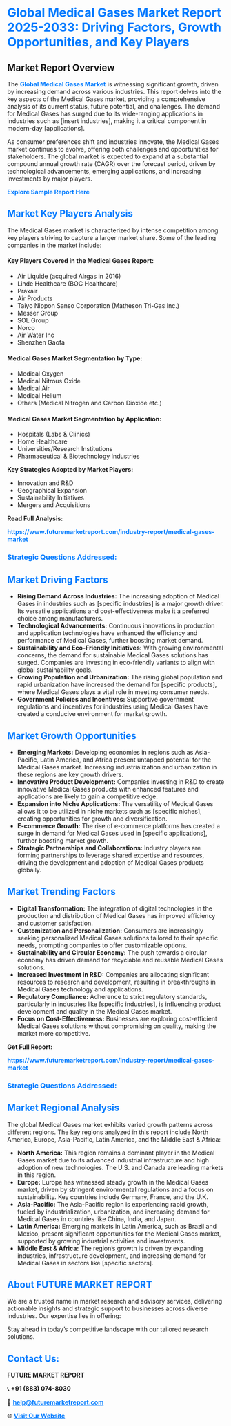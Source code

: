 <h1 style="color: #007BFF;">Global Medical Gases Market Report 2025-2033: Driving Factors, Growth Opportunities, and Key Players</h1>

<section id="overview">
<h2>Market Report Overview</h2>
<p>The <a href="https://www.futuremarketreport.com/industry-report/medical-gases-market" style="color: #007BFF; text-decoration: none;"><strong>Global Medical Gases Market</strong></a> is witnessing significant growth, driven by increasing demand across various industries. This report delves into the key aspects of the Medical Gases market, providing a comprehensive analysis of its current status, future potential, and challenges. The demand for Medical Gases has surged due to its wide-ranging applications in industries such as [insert industries], making it a critical component in modern-day [applications].</p>
<p>As consumer preferences shift and industries innovate, the Medical Gases market continues to evolve, offering both challenges and opportunities for stakeholders. The global market is expected to expand at a substantial compound annual growth rate (CAGR) over the forecast period, driven by technological advancements, emerging applications, and increasing investments by major players.</p>
</section>

<section id="overview">
<p><a href="https://www.futuremarketreport.com/request-sample/reportId=102364" style="color: #007BFF; text-decoration: none;"><strong>Explore Sample Report Here</strong></a></p>
</section>

<section id="key-players">
<h2 style="color: #007BFF;">Market Key Players Analysis</h2>
<p>The Medical Gases market is characterized by intense competition among key players striving to capture a larger market share. Some of the leading companies in the market include:</p>
<h4>Key Players Covered in the Medical Gases Report:</h4>
<ul><li>Air Liquide (acquired Airgas in 2016)</li><li>Linde Healthcare (BOC Healthcare)</li><li>Praxair</li><li>Air Products</li><li>Taiyo Nippon Sanso Corporation (Matheson Tri-Gas Inc.)</li><li>Messer Group</li><li>SOL Group</li><li>Norco</li><li>Air Water Inc</li><li>Shenzhen Gaofa</li></ul>
<h4>Medical Gases Market Segmentation by Type:</h4>
<ul><li>Medical Oxygen</li><li>Medical Nitrous Oxide</li><li>Medical Air</li><li>Medical Helium</li><li>Others (Medical Nitrogen and Carbon Dioxide etc.)</li></ul>

<h4>Medical Gases Market Segmentation by Application:</h4>
<ul><li>Hospitals (Labs &amp; Clinics)</li><li>Home Healthcare</li><li>Universities/Research Institutions</li><li>Pharmaceutical &amp; Biotechnology Industries</li></ul>
<p><strong>Key Strategies Adopted by Market Players:</strong></p>
<ul>
<li>Innovation and R&D</li>
<li>Geographical Expansion</li>
<li>Sustainability Initiatives</li>
<li>Mergers and Acquisitions</li>
</ul>
</section>

<section>
<p><strong>Read Full Analysis: </strong></p><a href="https://www.futuremarketreport.com/industry-report/medical-gases-market" style="color: #007BFF; text-decoration: none;"><strong>https://www.futuremarketreport.com/industry-report/medical-gases-market</strong></a>
<h3 style="color: #007BFF;">Strategic Questions Addressed:</h3>
</section>

<section id="driving-factors">
<h2 style="color: #007BFF;">Market Driving Factors</h2>
<ul>
<li><strong>Rising Demand Across Industries:</strong> The increasing adoption of Medical Gases in industries such as [specific industries] is a major growth driver. Its versatile applications and cost-effectiveness make it a preferred choice among manufacturers.</li>
<li><strong>Technological Advancements:</strong> Continuous innovations in production and application technologies have enhanced the efficiency and performance of Medical Gases, further boosting market demand.</li>
<li><strong>Sustainability and Eco-Friendly Initiatives:</strong> With growing environmental concerns, the demand for sustainable Medical Gases solutions has surged. Companies are investing in eco-friendly variants to align with global sustainability goals.</li>
<li><strong>Growing Population and Urbanization:</strong> The rising global population and rapid urbanization have increased the demand for [specific products], where Medical Gases plays a vital role in meeting consumer needs.</li>
<li><strong>Government Policies and Incentives:</strong> Supportive government regulations and incentives for industries using Medical Gases have created a conducive environment for market growth.</li>
</ul>
</section>

<section id="growth-opportunities">
<h2 style="color: #007BFF;">Market Growth Opportunities</h2>
<ul>
<li><strong>Emerging Markets:</strong> Developing economies in regions such as Asia-Pacific, Latin America, and Africa present untapped potential for the Medical Gases market. Increasing industrialization and urbanization in these regions are key growth drivers.</li>
<li><strong>Innovative Product Development:</strong> Companies investing in R&D to create innovative Medical Gases products with enhanced features and applications are likely to gain a competitive edge.</li>
<li><strong>Expansion into Niche Applications:</strong> The versatility of Medical Gases allows it to be utilized in niche markets such as [specific niches], creating opportunities for growth and diversification.</li>
<li><strong>E-commerce Growth:</strong> The rise of e-commerce platforms has created a surge in demand for Medical Gases used in [specific applications], further boosting market growth.</li>
<li><strong>Strategic Partnerships and Collaborations:</strong> Industry players are forming partnerships to leverage shared expertise and resources, driving the development and adoption of Medical Gases products globally.</li>
</ul>
</section>

<section id="trending-factors">
<h2 style="color: #007BFF;">Market Trending Factors</h2>
<ul>
<li><strong>Digital Transformation:</strong> The integration of digital technologies in the production and distribution of Medical Gases has improved efficiency and customer satisfaction.</li>
<li><strong>Customization and Personalization:</strong> Consumers are increasingly seeking personalized Medical Gases solutions tailored to their specific needs, prompting companies to offer customizable options.</li>
<li><strong>Sustainability and Circular Economy:</strong> The push towards a circular economy has driven demand for recyclable and reusable Medical Gases solutions.</li>
<li><strong>Increased Investment in R&D:</strong> Companies are allocating significant resources to research and development, resulting in breakthroughs in Medical Gases technology and applications.</li>
<li><strong>Regulatory Compliance:</strong> Adherence to strict regulatory standards, particularly in industries like [specific industries], is influencing product development and quality in the Medical Gases market.</li>
<li><strong>Focus on Cost-Effectiveness:</strong> Businesses are exploring cost-efficient Medical Gases solutions without compromising on quality, making the market more competitive.</li>
</ul>
</section>

<section>
<p><strong>Get Full Report: </strong></p><a href="https://www.futuremarketreport.com/industry-report/medical-gases-market" style="color: #007BFF; text-decoration: none;"><strong>https://www.futuremarketreport.com/industry-report/medical-gases-market</strong></a>
<h3 style="color: #007BFF;">Strategic Questions Addressed:</h3>
</section>


<section id="regional-analysis">
<h2 style="color: #007BFF;">Market Regional Analysis</h2>
<p>The global Medical Gases market exhibits varied growth patterns across different regions. The key regions analyzed in this report include North America, Europe, Asia-Pacific, Latin America, and the Middle East & Africa:</p>
<ul>
<li><strong>North America:</strong> This region remains a dominant player in the Medical Gases market due to its advanced industrial infrastructure and high adoption of new technologies. The U.S. and Canada are leading markets in this region.</li>
<li><strong>Europe:</strong> Europe has witnessed steady growth in the Medical Gases market, driven by stringent environmental regulations and a focus on sustainability. Key countries include Germany, France, and the U.K.</li>
<li><strong>Asia-Pacific:</strong> The Asia-Pacific region is experiencing rapid growth, fueled by industrialization, urbanization, and increasing demand for Medical Gases in countries like China, India, and Japan.</li>
<li><strong>Latin America:</strong> Emerging markets in Latin America, such as Brazil and Mexico, present significant opportunities for the Medical Gases market, supported by growing industrial activities and investments.</li>
<li><strong>Middle East & Africa:</strong> The region’s growth is driven by expanding industries, infrastructure development, and increasing demand for Medical Gases in sectors like [specific sectors].</li>
</ul>
</section>

<footer>
<h2 style="color: #007BFF;">About FUTURE MARKET REPORT</h2>
<p>We are a trusted name in market research and advisory services, delivering actionable insights and strategic support to businesses across diverse industries. Our expertise lies in offering:</p>

<p>Stay ahead in today’s competitive landscape with our tailored research solutions.</p>

<h2 style="color: #007BFF;">Contact Us:</h2>
<p><strong>FUTURE MARKET REPORT</strong></p>
<p>📞 <strong>+91 (883) 074-8030</strong></p>
<p>📧 <strong><a href="mailto:help@futuremarketreport.com" style="color: #007BFF;">help@futuremarketreport.com</a></strong></p>
<p>🌐 <strong><a href="https://www.futuremarketreport.com/" style="color: #007BFF;">Visit Our Website</a></strong></p>
</footer>